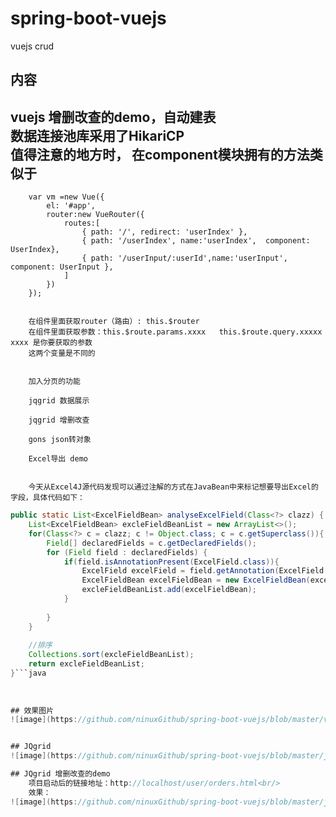 # spring-boot-vuejs
vuejs crud

## 内容
vuejs 增删改查的demo，自动建表 <br>
数据连接池库采用了HikariCP<br>
值得注意的地方时， 在component模块拥有的方法类似于<br>
-----------------------------------------
		var vm =new Vue({
	    	el: '#app',
	    	router:new VueRouter({
		    	routes:[
		    		{ path: '/', redirect: 'userIndex' },
		    		{ path: '/userIndex', name:'userIndex',  component: UserIndex},
		    		{ path: '/userInput/:userId',name:'userInput', component: UserInput },
		    	]
	    	})
		});
		
		
		在组件里面获取router（路由）: this.$router
		在组件里面获取参数：this.$route.params.xxxx   this.$route.query.xxxxx   xxxx 是你要获取的参数
		这两个变量是不同的
		
		
		加入分页的功能
		
		jqgrid 数据展示
		
		jqgrid 增删改查
		
		gons json转对象
		
		Excel导出 demo 
		
		
		今天从Excel4J源代码发现可以通过注解的方式在JavaBean中来标记想要导出Excel的字段，具体代码如下：
		
```java
public static List<ExcelFieldBean> analyseExcelField(Class<?> clazz) {
	List<ExcelFieldBean> excleFieldBeanList = new ArrayList<>();
	for(Class<?> c = clazz; c != Object.class; c = c.getSuperclass()){
		Field[] declaredFields = c.getDeclaredFields();
		for (Field field : declaredFields) {
			if(field.isAnnotationPresent(ExcelField.class)){
				ExcelField excelField = field.getAnnotation(ExcelField.class);
				ExcelFieldBean excelFieldBean = new ExcelFieldBean(excelField.title(), excelField.order(), field.getName(), field.getType());
				excleFieldBeanList.add(excelFieldBean);
			}
			
		}
	}
	
	//排序
	Collections.sort(excleFieldBeanList);
	return excleFieldBeanList;
}```java
		
		
		
## 效果图片
![image](https://github.com/ninuxGithub/spring-boot-vuejs/blob/master/vue.png)


## JQgrid
![image](https://github.com/ninuxGithub/spring-boot-vuejs/blob/master/jQgridTable.png)

## JQgrid 增删改查的demo
	项目启动后的链接地址：http://localhost/user/orders.html<br/>
	效果：
![image](https://github.com/ninuxGithub/spring-boot-vuejs/blob/master/jqgrid-curd.png)




		
